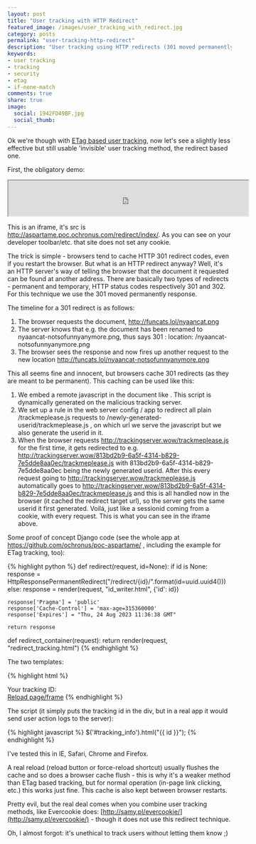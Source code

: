 ```yaml
---
layout: post
title: "User tracking with HTTP Redirect"
featured_image: /images/user_tracking_with_redirect.jpg
category: posts
permalink: "user-tracking-http-redirect"
description: "User tracking using HTTP redirects (301 moved permanently) - no cookies or localstorage needed. Similar to ETag based tracking, a bit less effective though."
keywords:
- user tracking
- tracking
- security
- etag
- if-none-match
comments: true
share: true
image:
  social: 1942FD49BF.jpg
  social_thumb: 
---
```

Ok we're though with [ETag based user tracking](/tracking-without-cookies/), now let's see a slightly less effective but still usable 'invisible' user tracking method, the redirect based one.


First, the obligatory demo:
<iframe width="540" height="80" src="http://aspartame.poc.ochronus.com/redirect/index/"></iframe>

This is an iframe, it's src is http://aspartame.poc.ochronus.com/redirect/index/. As you can see on your developer toolbar/etc. that site does not set any cookie.
  
The trick is simple - browsers tend to cache HTTP 301 redirect codes, even if you restart the browser. But what is an HTTP redirect anyway? Well, it's an HTTP server's way of telling the browser that the document it requested can be found at another address. There are basically two types of redirects - permanent and temporary, HTTP status codes respectively 301 and 302. For this technique we use the 301 moved permanently response.
  
The timeline for a 301 redirect is as follows:
  
1. The browser requests the document, http://funcats.lol/nyaancat.png
2. The server knows that e.g. the document has been renamed to nyaancat-notsofunnyanymore.png, thus says 301 : location: /nyaancat-notsofunnyanymore.png
3. The browser sees the response and now fires up another request to the new location http://funcats.lol/nyaancat-notsofunnyanymore.png
  
This all seems fine and innocent, but browsers cache 301 redirects (as they are meant to be permanent). This caching can be used like this:

1. We embed a remote javascript in the document like <script src="http://trackingserver.wow/trackmeplease.js"></script> . This script is dynamically generated on the malicious tracking server.
2. We set up a rule in the web server config / app to redirect all plain /trackmeplease.js requests to /newly-generated-userid/trackmeplease.js , on which url we serve the javascript but we also generate the userid in it.
3. When the browser requests http://trackingserver.wow/trackmeplease.js for the first time, it gets redirected to e.g. http://trackingserver.wow/813bd2b9-6a5f-4314-b829-7e5dde8aa0ec/trackmeplease.js with 813bd2b9-6a5f-4314-b829-7e5dde8aa0ec being the newly generated userid. After this every request going to http://trackingserver.wow/trackmeplease.js automatically goes to http://trackingserver.wow/813bd2b9-6a5f-4314-b829-7e5dde8aa0ec/trackmeplease.js and this is all handled now in the browser (it cached the redirect target url), so the server gets the same userid it first generated. 
Voilá, just like a sessionid coming from a cookie, with every request. This is what you can see in the iframe above.
  
Some proof of concept Django code (see the whole app at https://github.com/ochronus/poc-aspartame/ , including the example for ETag tracking, too):

{% highlight python %}
def redirect(request, id=None):
    if id is None:
        response = HttpResponsePermanentRedirect("/redirect/{id}/".format(id=uuid.uuid4()))
    else:
        response = render(request, "id_writer.html", {'id': id})

    response['Pragma'] = 'public'
    response['Cache-Control'] = 'max-age=315360000'
    response['Expires'] = "Thu, 24 Aug 2023 11:36:38 GMT"

    return response

def redirect_container(request):
    return render(request, "redirect_tracking.html")
{% endhighlight %}
  
The two templates:
  
{% highlight html %}
<!doctype html>

<html lang="en">
<head>
  <meta charset="utf-8">

  <title>Redirect user tracking test</title>

</head>

<body>
  Your tracking ID:
  <div id="tracking_info"></div>
  <a href="/redirect/index/">Reload page/frame</a>
  <script src="//cdnjs.cloudflare.com/ajax/libs/jquery/1.9.1/jquery.min.js"></script>
  <script src="/redirect/"></script>
</body>
</html>
{% endhighlight %}
  
The script (it simply puts the tracking id in the div, but in a real app it would send user action logs to the server):
  
{% highlight javascript %}
$('#tracking_info').html("{{ id }}");
{% endhighlight %}

  
I've tested this in IE, Safari, Chrome and Firefox.

A real reload (reload button or force-reload shortcut) usually flushes the cache and so does a browser cache flush - this is why it's a weaker method than ETag based tracking, but for normal operation (in-page link clicking, etc.) this works just fine. This cache is also kept between browser restarts.

Pretty evil, but the real deal comes when you combine user tracking methods, like Evercookie does: [http://samy.pl/evercookie/](http://samy.pl/evercookie/) - though it does not use this redirect technique.

Oh, I almost forgot: it's unethical to track users without letting them know ;)
